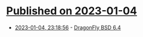 # [Published on 2023-01-04](index.md)

* [2023-01-04, 23:18:56](https://news.ycombinator.com/item?id=34253409) - [DragonFly BSD 6.4](https://www.dragonflybsd.org/release64/)
